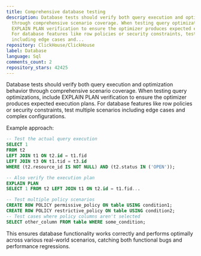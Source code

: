 ```yaml
---
title: Comprehensive database testing
description: Database tests should verify both query execution and optimization behavior
  through comprehensive scenario coverage. When testing query optimizations, include
  EXPLAIN PLAN verification to ensure the optimizer produces expected execution plans.
  For database features like row policies or security constraints, test multiple scenarios
  including edge cases and...
repository: ClickHouse/ClickHouse
label: Database
language: Sql
comments_count: 2
repository_stars: 42425
---
```


Database tests should verify both query execution and optimization behavior through comprehensive scenario coverage. When testing query optimizations, include EXPLAIN PLAN verification to ensure the optimizer produces expected execution plans. For database features like row policies or security constraints, test multiple scenarios including edge cases and complex configurations.

Example approach:
```sql
-- Test the actual query execution
SELECT 1
FROM t2
LEFT JOIN t1 ON t2.id = t1.fid
LEFT JOIN t3 ON t1.tid = t3.id
WHERE (t2.resource_id IS NOT NULL) AND (t2.status IN ('OPEN'));

-- Also verify the execution plan
EXPLAIN PLAN
SELECT 1 FROM t2 LEFT JOIN t1 ON t2.id = t1.fid...

-- Test multiple policy scenarios
CREATE ROW POLICY permissive_policy ON table USING condition1;
CREATE ROW POLICY restrictive_policy ON table USING condition2;
-- Test cases where policy columns aren't selected
SELECT other_column FROM table WHERE some_condition;
```

This ensures database functionality works correctly and performs optimally across various real-world scenarios, catching both functional bugs and performance regressions.